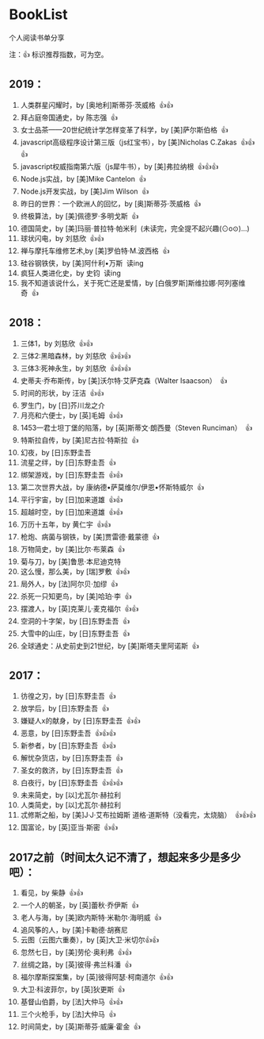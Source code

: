 # BookList
个人阅读书单分享

注：:+1: 标识推荐指数，可为空。

## 2019：

1. 人类群星闪耀时，by [奥地利]斯蒂芬·茨威格&nbsp;&nbsp;:+1::+1:
1. 拜占庭帝国通史，by 陈志强&nbsp;&nbsp;:+1:
1. 女士品茶——20世纪统计学怎样变革了科学，by [美]萨尔斯伯格&nbsp;&nbsp;:+1:
1. javascript高级程序设计第三版（js红宝书），by [美]Nicholas C.Zakas&nbsp;&nbsp;:+1::+1::+1:
1. javascript权威指南第六版（js犀牛书），by [美]弗拉纳根&nbsp;&nbsp;:+1::+1::+1:
1. Node.js实战，by [美]Mike Cantelon&nbsp;&nbsp;:+1:
1. Node.js开发实战，by [美]Jim Wilson&nbsp;&nbsp;:+1:
1. 昨日的世界：一个欧洲人的回忆，by [奥]斯蒂芬·茨威格&nbsp;&nbsp;:+1:
1. 终极算法，by [美]佩德罗·多明戈斯&nbsp;&nbsp;:+1:
1. 德国简史，by [美]玛丽·普拉特·帕米利&nbsp;&nbsp;(未读完，完全提不起兴趣(⊙o⊙)…)
1. 球状闪电，by 刘慈欣&nbsp;&nbsp;:+1::+1:
1. 禅与摩托车维修艺术,by [美]罗伯特·M.波西格&nbsp;&nbsp;:+1:
1. 硅谷钢铁侠，by [美]阿什利•万斯&nbsp;&nbsp;读ing
1. 疯狂人类进化史，by 史钧&nbsp;&nbsp;读ing
1. 我不知道该说什么，关于死亡还是爱情，by [白俄罗斯]斯维拉娜·阿列塞维奇&nbsp;&nbsp;:+1:

## 2018：

1. 三体1，by 刘慈欣&nbsp;&nbsp;:+1::+1:
1. 三体2:黑暗森林，by 刘慈欣&nbsp;&nbsp;:+1::+1::+1:
1. 三体3:死神永生，by 刘慈欣&nbsp;&nbsp;:+1::+1::+1:
1. 史蒂夫·乔布斯传，by [美]沃尔特·艾萨克森（Walter Isaacson）&nbsp;&nbsp;:+1:
1. 时间的形状，by 汪洁&nbsp;&nbsp;:+1::+1:
1. 罗生门，by [日]芥川龙之介
1. 月亮和六便士，by [英]毛姆&nbsp;&nbsp;:+1::+1:
1. 1453—君士坦丁堡的陷落，by [英]斯蒂文·朗西曼（Steven Runciman）&nbsp;&nbsp;:+1:
1. 特斯拉自传，by [美]尼古拉·特斯拉&nbsp;&nbsp;:+1:
1. 幻夜，by [日]东野圭吾
1. 流星之绊，by [日]东野圭吾&nbsp;&nbsp;:+1:
1. 绑架游戏，by [日]东野圭吾&nbsp;&nbsp;:+1::+1:
1. 第二次世界大战，by 康纳德•萨莫维尔/伊恩•怀斯特威尔&nbsp;&nbsp;:+1:
1. 平行宇宙，by [日]加来道雄&nbsp;&nbsp;:+1::+1:
1. 超越时空，by [日]加来道雄&nbsp;&nbsp;:+1::+1:
1. 万历十五年，by 黄仁宇&nbsp;&nbsp;:+1::+1:
1. 枪炮、病菌与钢铁，by [美]贾雷德·戴蒙德&nbsp;&nbsp;:+1:
1. 万物简史，by [美]比尔·布莱森&nbsp;&nbsp;:+1:
1. 菊与刀，by [美]鲁思·本尼迪克特&nbsp;&nbsp;
1. 这么慢，那么美，by [瑞]罗敷&nbsp;&nbsp;:+1::+1:
1. 局外人，by [法]阿尔贝·加缪&nbsp;&nbsp;:+1:
1. 杀死一只知更鸟，by [美]哈珀·李&nbsp;&nbsp;:+1:
1. 摆渡人，by [英]克莱儿·麦克福尔&nbsp;&nbsp;:+1::+1:
1. 空洞的十字架，by [日]东野圭吾&nbsp;&nbsp;:+1:
1. 大雪中的山庄，by [日]东野圭吾&nbsp;&nbsp;:+1:
1. 全球通史：从史前史到21世纪，by [美]斯塔夫里阿诺斯&nbsp;&nbsp;:+1:

## 2017：

1. 彷徨之刃，by [日]东野圭吾&nbsp;&nbsp;:+1:
1. 放学后，by [日]东野圭吾&nbsp;&nbsp;:+1:
1. 嫌疑人x的献身，by [日]东野圭吾&nbsp;&nbsp;:+1::+1:
1. 恶意，by [日]东野圭吾&nbsp;&nbsp;:+1::+1::+1:
1. 新参者，by [日]东野圭吾&nbsp;&nbsp;:+1::+1:
1. 解忧杂货店，by [日]东野圭吾&nbsp;&nbsp;:+1:
1. 圣女的救济，by [日]东野圭吾&nbsp;&nbsp;:+1:
1. 白夜行，by [日]东野圭吾&nbsp;&nbsp;:+1::+1::+1:
1. 未来简史，by [以]尤瓦尔·赫拉利
1. 人类简史，by [以]尤瓦尔·赫拉利
1. 忒修斯之船，by [美]J·J·艾布拉姆斯 道格·道斯特（没看完，太烧脑）&nbsp;&nbsp;:+1::+1::+1:
1. 国富论，by [英]亚当·斯密&nbsp;&nbsp;:+1::+1:

## 2017之前（时间太久记不清了，想起来多少是多少吧）：

1. 看见，by 柴静&nbsp;&nbsp;:+1::+1:
1. 一个人的朝圣，by [英]蕾秋·乔伊斯&nbsp;&nbsp;:+1:
1. 老人与海，by [美]欧内斯特·米勒尔·海明威&nbsp;&nbsp;:+1:
1. 追风筝的人，by [美]卡勒德·胡赛尼
1. 云图（云图六重奏），by [英]大卫·米切尔:+1::+1:
1. 忽然七日，by [美]劳伦·奥利弗&nbsp;&nbsp;:+1::+1:
1. 丝绸之路，by [英]彼得·弗兰科潘&nbsp;&nbsp;:+1:
1. 福尔摩斯探案集，by [英]彼得阿瑟·柯南道尔&nbsp;&nbsp;:+1::+1:
1. 大卫·科波菲尔，by [英]狄更斯&nbsp;&nbsp;:+1:
1. 基督山伯爵，by [法]大仲马&nbsp;&nbsp;:+1::+1:
1. 三个火枪手，by [法]大仲马&nbsp;&nbsp;:+1:
1. 时间简史，by [英]斯蒂芬·威廉·霍金&nbsp;&nbsp;:+1:



